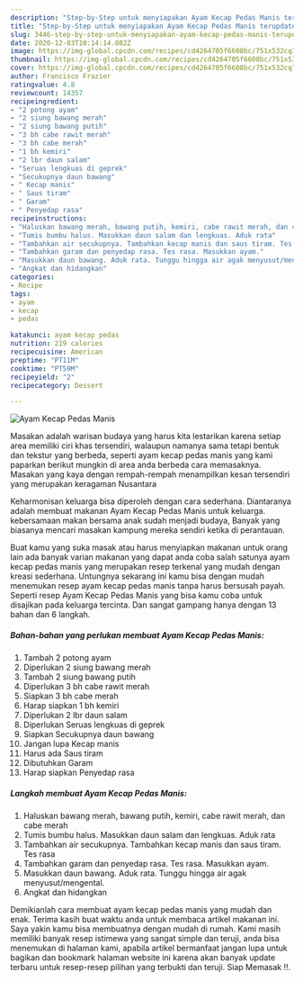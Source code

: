 ```yaml
---
description: "Step-by-Step untuk menyiapakan Ayam Kecap Pedas Manis terupdate"
title: "Step-by-Step untuk menyiapakan Ayam Kecap Pedas Manis terupdate"
slug: 3446-step-by-step-untuk-menyiapakan-ayam-kecap-pedas-manis-terupdate
date: 2020-12-03T10:14:14.082Z
image: https://img-global.cpcdn.com/recipes/cd4264705f6608bc/751x532cq70/ayam-kecap-pedas-manis-foto-resep-utama.jpg
thumbnail: https://img-global.cpcdn.com/recipes/cd4264705f6608bc/751x532cq70/ayam-kecap-pedas-manis-foto-resep-utama.jpg
cover: https://img-global.cpcdn.com/recipes/cd4264705f6608bc/751x532cq70/ayam-kecap-pedas-manis-foto-resep-utama.jpg
author: Francisco Frazier
ratingvalue: 4.8
reviewcount: 14357
recipeingredient:
- "2 potong ayam"
- "2 siung bawang merah"
- "2 siung bawang putih"
- "3 bh cabe rawit merah"
- "3 bh cabe merah"
- "1 bh kemiri"
- "2 lbr daun salam"
- "Seruas lengkuas di geprek"
- "Secukupnya daun bawang"
- " Kecap manis"
- " Saus tiram"
- " Garam"
- " Penyedap rasa"
recipeinstructions:
- "Haluskan bawang merah, bawang putih, kemiri, cabe rawit merah, dan cabe merah"
- "Tumis bumbu halus. Masukkan daun salam dan lengkuas. Aduk rata"
- "Tambahkan air secukupnya. Tambahkan kecap manis dan saus tiram. Tes rasa"
- "Tambahkan garam dan penyedap rasa. Tes rasa. Masukkan ayam."
- "Masukkan daun bawang. Aduk rata. Tunggu hingga air agak menyusut/mengental."
- "Angkat dan hidangkan"
categories:
- Recipe
tags:
- ayam
- kecap
- pedas

katakunci: ayam kecap pedas 
nutrition: 219 calories
recipecuisine: American
preptime: "PT11M"
cooktime: "PT59M"
recipeyield: "2"
recipecategory: Dessert

---
```



![Ayam Kecap Pedas Manis](https://img-global.cpcdn.com/recipes/cd4264705f6608bc/751x532cq70/ayam-kecap-pedas-manis-foto-resep-utama.jpg)

Masakan adalah warisan budaya yang harus kita lestarikan karena setiap area memiliki ciri khas tersendiri, walaupun namanya sama tetapi bentuk dan tekstur yang berbeda, seperti ayam kecap pedas manis yang kami paparkan berikut mungkin di area anda berbeda cara memasaknya. Masakan yang kaya dengan rempah-rempah menampilkan kesan tersendiri yang merupakan keragaman Nusantara



Keharmonisan keluarga bisa diperoleh dengan cara sederhana. Diantaranya adalah membuat makanan Ayam Kecap Pedas Manis untuk keluarga. kebersamaan makan bersama anak sudah menjadi budaya, Banyak yang biasanya mencari masakan kampung mereka sendiri ketika di perantauan.

Buat kamu yang suka masak atau harus menyiapkan makanan untuk orang lain ada banyak varian makanan yang dapat anda coba salah satunya ayam kecap pedas manis yang merupakan resep terkenal yang mudah dengan kreasi sederhana. Untungnya sekarang ini kamu bisa dengan mudah menemukan resep ayam kecap pedas manis tanpa harus bersusah payah.
Seperti resep Ayam Kecap Pedas Manis yang bisa kamu coba untuk disajikan pada keluarga tercinta. Dan sangat gampang hanya dengan 13 bahan dan 6 langkah.


<!--inarticleads1-->

##### Bahan-bahan yang perlukan membuat Ayam Kecap Pedas Manis:

1. Tambah 2 potong ayam
1. Diperlukan 2 siung bawang merah
1. Tambah 2 siung bawang putih
1. Diperlukan 3 bh cabe rawit merah
1. Siapkan 3 bh cabe merah
1. Harap siapkan 1 bh kemiri
1. Diperlukan 2 lbr daun salam
1. Diperlukan Seruas lengkuas di geprek
1. Siapkan Secukupnya daun bawang
1. Jangan lupa  Kecap manis
1. Harus ada  Saus tiram
1. Dibutuhkan  Garam
1. Harap siapkan  Penyedap rasa




<!--inarticleads2-->

##### Langkah membuat  Ayam Kecap Pedas Manis:

1. Haluskan bawang merah, bawang putih, kemiri, cabe rawit merah, dan cabe merah
1. Tumis bumbu halus. Masukkan daun salam dan lengkuas. Aduk rata
1. Tambahkan air secukupnya. Tambahkan kecap manis dan saus tiram. Tes rasa
1. Tambahkan garam dan penyedap rasa. Tes rasa. Masukkan ayam.
1. Masukkan daun bawang. Aduk rata. Tunggu hingga air agak menyusut/mengental.
1. Angkat dan hidangkan




Demikianlah cara membuat ayam kecap pedas manis yang mudah dan enak. Terima kasih buat waktu anda untuk membaca artikel makanan ini. Saya yakin kamu bisa membuatnya dengan mudah di rumah. Kami masih memiliki banyak resep istimewa yang sangat simple dan teruji, anda bisa menemukan di halaman kami, apabila artikel bermanfaat jangan lupa untuk bagikan dan bookmark halaman website ini karena akan banyak update terbaru untuk resep-resep pilihan yang terbukti dan teruji. Siap Memasak !!. 
